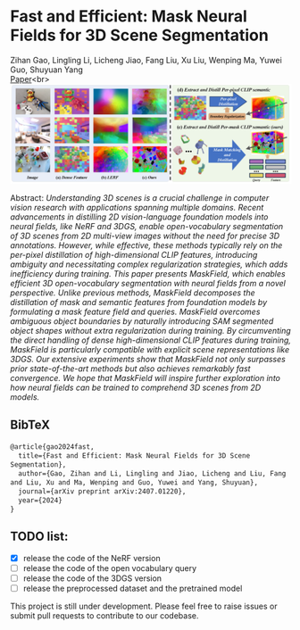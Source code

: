 # Fast and Efficient: Mask Neural Fields for 3D Scene Segmentation
Zihan Gao, Lingling Li, Licheng Jiao, Fang Liu, Xu Liu, Wenping Ma, Yuwei Guo, Shuyuan Yang<br>
[Paper](https://arxiv.org/abs/2312.03203](https://arxiv.org/abs/2407.01220))<br>
![Teaser image](assets/teaser.png) 

Abstract: *Understanding 3D scenes is a crucial challenge in computer vision research with applications spanning multiple domains. Recent advancements in distilling 2D vision-language foundation models into neural fields, like NeRF and 3DGS, enable open-vocabulary segmentation of 3D scenes from 2D multi-view images without the need for precise 3D annotations. However, while effective, these methods typically rely on the per-pixel distillation of high-dimensional CLIP features, introducing ambiguity and necessitating complex regularization strategies, which adds inefficiency during training. This paper presents MaskField, which enables efficient 3D open-vocabulary segmentation with neural fields from a novel perspective. Unlike previous methods, MaskField decomposes the distillation of mask and semantic features from foundation models by formulating a mask feature field and queries. MaskField overcomes ambiguous object boundaries by naturally introducing SAM segmented object shapes without extra regularization during training. By circumventing the direct handling of dense high-dimensional CLIP features during training, MaskField is particularly compatible with explicit scene representations like 3DGS. Our extensive experiments show that MaskField not only surpasses prior state-of-the-art methods but also achieves remarkably fast convergence. We hope that MaskField will inspire further exploration into how neural fields can be trained to comprehend 3D scenes from 2D models.*

<section class="section" id="BibTeX">
  <div class="container is-max-desktop content">
    <h2 class="title">BibTeX</h2>
    <pre><code>@article{gao2024fast,
  title={Fast and Efficient: Mask Neural Fields for 3D Scene Segmentation},
  author={Gao, Zihan and Li, Lingling and Jiao, Licheng and Liu, Fang and Liu, Xu and Ma, Wenping and Guo, Yuwei and Yang, Shuyuan},
  journal={arXiv preprint arXiv:2407.01220},
  year={2024}
}</code></pre>
  </div>
</section>

## TODO list:
- [x] release the code of the NeRF version
- [ ] release the code of the open vocabulary query
- [ ] release the code of the 3DGS version
- [ ] release the preprocessed dataset and the pretrained model

This project is still under development. Please feel free to raise issues or submit pull requests to contribute to our codebase.

